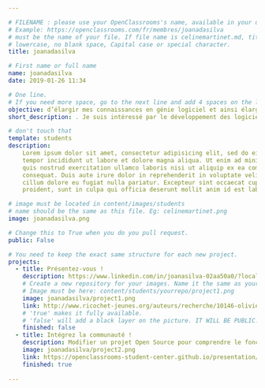 ```yaml
---

# FILENAME : please use your OpenClassrooms's name, available in your url.
# Example: https://openclassrooms.com/fr/membres/joanadasilva
# must be the name of your file. If file name is celinemartinet.md, title is celinemartinet.
# lowercase, no blank space, Capital case or special character.
title: joanadasilva

# First name or full name
name: joanadasilva
date: 2019-01-26 11:34

# One line.
# If you need more space, go to the next line and add 4 spaces on the left, as in 'description'.
objective: d’élargir mes connaissances en génie logiciel et ainsi élargir mes horizons professionnels sur ce secteur.
short_description: . Je suis intéressé par le développement des logiciels, dans les domaines de l'environnement, santé et de l'énergie.

# don't touch that
template: students
description:
    Lorem ipsum dolor sit amet, consectetur adipisicing elit, sed do eiusmod
    tempor incididunt ut labore et dolore magna aliqua. Ut enim ad minim veniam,
    quis nostrud exercitation ullamco laboris nisi ut aliquip ex ea commodo
    consequat. Duis aute irure dolor in reprehenderit in voluptate velit esse
    cillum dolore eu fugiat nulla pariatur. Excepteur sint occaecat cupidatat non
    proident, sunt in culpa qui officia deserunt mollit anim id est laborum.

# image must be located in content/images/students
# name should be the same as this file. Eg: celinemartinet.png
image: joanadasilva.png

# Change this to True when you do you pull request.
public: False

# You need to keep the exact same structure for each new project.
projects:
  - title: Présentez-vous !
    description: https://www.linkedin.com/in/joanasilva-02aa50a0/?locale=en_US
    # Create a new repository for your images. Name it the same as your nickname and profile picture.
    # Image must be here: content/students/yourrepo/project1.png
    image: joanadasilva/project1.png
    link: http://www.ricochet-jeunes.org/auteurs/recherche/10146-olivier-vogel
    # 'true' makes it fully available.
    # 'false' will add a black layer on the picture. IT WILL BE PUBLIC!
    finished: false
  - title: Intégrez la communauté !
    description: Modifier un projet Open Source pour comprendre le fonctionnement de Git, de Github et des pull requests. 
    image: joanadasilva/project2.png
    link: https://openclassrooms-student-center.github.io/presentation/students/joana.html
    finished: true
  
---
```

